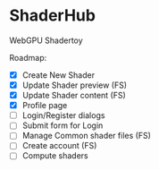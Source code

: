 # ShaderHub
WebGPU Shadertoy

Roadmap:
- [x] Create New Shader
- [x] Update Shader preview (FS)
- [x] Update Shader content (FS)
- [x] Profile page
- [ ] Login/Register dialogs
- [ ] Submit form for Login
- [ ] Manage Common shader files (FS)
- [ ] Create account (FS)
- [ ] Compute shaders